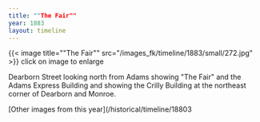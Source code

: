 ```yaml
---
title: ""The Fair""
year: 1883
layout: timeline
---
```


{{< image title=""The Fair"" src="/images_fk/timeline/1883/small/272.jpg" >}}
click on image to enlarge 

Dearborn Street looking north from Adams showing "The Fair" and the Adams Express Building and showing the Crilly Building at the northeast corner of Dearborn and Monroe.  

[Other images from this year](/historical/timeline/18803